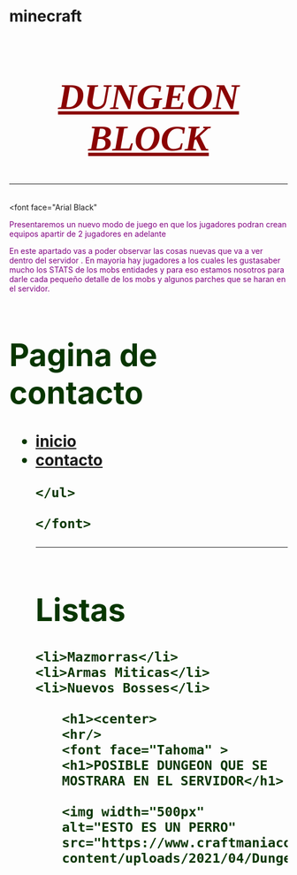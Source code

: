 # minecraft
<html>
  <head>
   <title> Oficial / Dengeons Block / DEUS </title
  </head>
 <body>
  <h3><center>
  
 <font face="Brush Script MT" >
 <h1 style="color:red">
   <font color="#8b0303"> <h1/> <u><i>  DUNGEON BLOCK  </u></i></h1> </font>
  <hr>
  </h1>
  </center></h3>

</font>

<font face="Arial Black"

<font color="purple"  >

<p> Presentaremos un nuevo modo de juego en que los jugadores podran crean equipos apartir de 2 jugadores en adelante <p>
<p> En este apartado vas a poder observar las cosas nuevas que va a ver dentro del servidor . En mayoria hay jugadores a los cuales les 
	gustasaber mucho los STATS de los mobs entidades y para eso estamos nosotros para darle cada pequeño detalle de los mobs y algunos parches que se haran en el servidor. <p>
 <h1>
  </font>


<font color="##873600"  >
<h1>Pagina de contacto</h1>
	<ul>
		<li>
		<a href="Pagina web.html">inicio</a>
		</li>
		<li> <a href="contacto.html" > contacto</a> </li>

	</ul>
	
	</font>
<hr/>
<font color="##873600"  >
<h1>Listas</h1
	<ul>
		
	<li>Mazmorras</li>
	<li>Armas Miticas</li>
	<li>Nuevos Bosses</li>
 </font>
	<ul/>

	<h1><center>
	<hr/>
	<font face="Tahoma" > <h1>POSIBLE DUNGEON QUE SE MOSTRARA EN EL SERVIDOR</h1>
	
	<img width="500px"	alt="ESTO ES UN PERRO" src="https://www.craftmaniacos.com/wp-content/uploads/2021/04/DungeonsContent.jpg"
	

	
	

 </body>


</html>

<link rel="stylesheet" type="text/css" href="CSS" >
